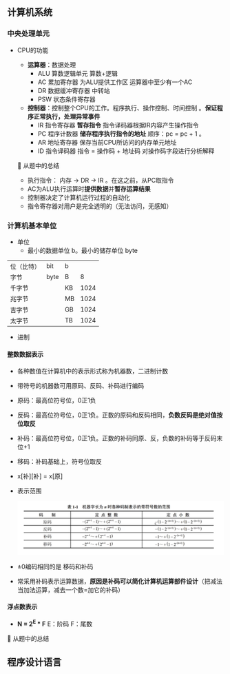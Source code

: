 ## 计算机系统

### 中央处理单元

- CPU的功能

  - **运算器**：数据处理
    - ALU 算数逻辑单元 算数+逻辑
    - AC 累加寄存器 为ALU提供工作区 运算器中至少有一个AC
    - DR 数据缓冲寄存器 中转站
    - PSW 状态条件寄存器 
  - **控制器**：控制整个CPU的工作。程序执行、操作控制、时间控制 。**保证程序正常执行，处理异常事件**
    - IR 指令寄存器 **暂存指令** 指令译码器根据IR内容产生操作指令
    - PC 程序计数器 **储存程序执行指令的地址** 顺序：pc = pc + 1 。
    - AR 地址寄存器 保存当前CPU所访问的内存单元地址
    - ID 指令译码器 指令 = 操作码 + 地址码 对操作码字段进行分析解释

  📒 从题中的总结

  - 执行指令： 内存 -> DR -> IR 。在这之前，从PC取指令
  - AC为ALU执行运算时**提供数据**并**暂存运算结果**
  - 控制器决定了计算机运行过程的自动化
  - 指令寄存器对用户是完全透明的（无法访问，无感知）

### 计算机基本单位

- 单位
  - 最小的数据单位 b。最小的储存单位 byte

|      |      |      |      |
| ---- | ---- | ---- | ---- |
| 位（比特） | bit  | b    |      |
| 字节       | byte | B    | 8    |
| 千字节     |      | KB   | 1024 |
| 兆字节     |      | MB   | 1024 |
| 吉字节     |      | GB   | 1024 |
| 太字节     |      | TB   | 1024 |

- 进制

#### 整数数据表示

- 各种数值在计算机中的表示形式称为机器数，二进制计数

- 带符号的机器数可用原码、反码、补码进行编码

- 原码：最高位符号位，0正1负

- 反码：最高位符号位，0正1负。正数的原码和反码相同，**负数反码是绝对值按位取反**

- 补码：最高位符号位，0正1负。正数的补码同原、反，负数的补码等于反码末位+1

- 移码：补码基础上，符号位取反


- x[补]\[补] = x[原]

- 表示范围

  ![image-20241218215232492](./assets/image-20241218215232492.png)

- ±0编码相同的是 移码和补码

- 常采用补码表示运算数据，**原因是补码可以简化计算机运算部件设计**（把减法当加法运算，减去一个数=加它的补码）

#### 浮点数表示

- **N = 2<sup>E</sup> * F**   E：阶码 F：尾数

  

  

📒 从题中的总结





## 程序设计语言

